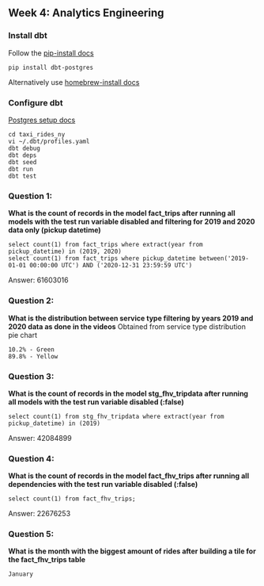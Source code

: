 ## Week 4: Analytics Engineering

### Install dbt
Follow the [pip-install docs](https://docs.getdbt.com/docs/get-started/pip-install)

    pip install dbt-postgres

Alternatively use [homebrew-install docs](https://docs.getdbt.com/docs/get-started/homebrew-install)

### Configure dbt
[Postgres setup docs](https://docs.getdbt.com/reference/warehouse-setups/postgres-setup)

    cd taxi_rides_ny
    vi ~/.dbt/profiles.yaml
    dbt debug
    dbt deps
    dbt seed
    dbt run
    dbt test

### Question 1: 
**What is the count of records in the model fact_trips after running all models with the test run variable disabled and filtering for 2019 and 2020 data only (pickup datetime)**

    select count(1) from fact_trips where extract(year from pickup_datetime) in (2019, 2020)
    select count(1) from fact_trips where pickup_datetime between('2019-01-01 00:00:00 UTC') AND ('2020-12-31 23:59:59 UTC')

Answer: 61603016

### Question 2: 
**What is the distribution between service type filtering by years 2019 and 2020 data as done in the videos**
Obtained from service type distribution pie chart 

    10.2% - Green
    89.8% - Yellow

### Question 3: 
**What is the count of records in the model stg_fhv_tripdata after running all models with the test run variable disabled (:false)**  

    select count(1) from stg_fhv_tripdata where extract(year from pickup_datetime) in (2019)

Answer: 42084899

### Question 4: 
**What is the count of records in the model fact_fhv_trips after running all dependencies with the test run variable disabled (:false)**  

    select count(1) from fact_fhv_trips;

Answer: 22676253

### Question 5: 
**What is the month with the biggest amount of rides after building a tile for the fact_fhv_trips table**

    January